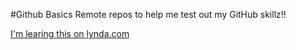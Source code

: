 #Github Basics
Remote repos to help me test out my GitHub skillz!!

[I'm learing this on lynda.com](http://www.lynda.com)
